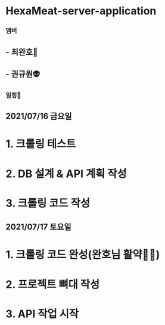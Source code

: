 # HexaMeat-server-application

### 멤버

## - 최완호🤖

## - 권규원👽

### 일정📆

## 2021/07/16 금요일

# 1. 크롤링 테스트

# 2. DB 설계 & API 계획 작성

# 3. 크롤링 코드 작성

## 2021/07/17 토요일

# 1. 크롤링 코드 완성(완호님 활약🦾😸)

# 2. 프로젝트 뼈대 작성

# 3. API 작업 시작
